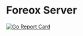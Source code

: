 # Foreox Server

[![Go Report Card](https://goreportcard.com/badge/github.com/foreox/server)](https://goreportcard.com/report/github.com/foreox/server)
